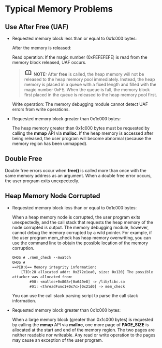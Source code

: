 # Typical Memory Problems<a name="EN-US_TOPIC_0000001085042644"></a>

## Use After Free \(UAF\)<a name="section4427132815445"></a>

-   Requested memory block less than or equal to 0x1c000 bytes:

    After the memory is released:

    Read operation: If the magic number \(0xFEFEFEFE\) is read from the memory block released, UAF occurs.

    >![](../public_sys-resources/icon-note.gif) **NOTE:** 
    >After  **free**  is called, the heap memory will not be released to the heap memory pool immediately. Instead, the heap memory is placed in a queue with a fixed length and filled with the magic number 0xFE. When the queue is full, the memory block first placed in the queue is released to the heap memory pool first.

    Write operation: The memory debugging module cannot detect UAF errors from write operations.


-   Requested memory block greater than 0x1c000 bytes:

    The heap memory greater than 0x1c000 bytes must be requested by calling the  **mmap**  API via  **malloc**. If the heap memory is accessed after being released, the user program will become abnormal \(because the memory region has been unmapped\).


## Double Free<a name="section827194818458"></a>

Double free errors occur when  **free\(\)**  is called more than once with the same memory address as an argument. When a double free error occurs, the user program exits unexpectedly.

## Heap Memory Node Corrupted<a name="section1763741216461"></a>

-   Requested memory block less than or equal to 0x1c000 bytes:

    When a heap memory node is corrupted, the user program exits unexpectedly, and the call stack that requests the heap memory of the node corrupted is output. The memory debugging module, however, cannot debug the memory corrupted by a wild pointer. For example, if the user program mem\_check has heap memory overwriting, you can use the command line to obtain the possible location of the memory corruption.

    ```
    OHOS # ./mem_check --mwatch  
    OHOS # 
    ==PID:6== Memory integrity information:
        [TID:28 allocated addr: 0x272e1ea0, size: 0x120] The possible attacker was allocated from:
            #00: <malloc+0x808>[0x640e8] -> /lib/libc.so
            #01: <threadFunc1+0x7c>[0x21d0] -> mem_check 
    ```

    You can use the call stack parsing script to parse the call stack information.


-   Requested memory block greater than 0x1c000 bytes:

    When a large memory block \(greater than 0x1c000 bytes\) is requested by calling the  **mmap**  API via  **malloc**, one more page of  **PAGE\_SIZE**  is allocated at the start and end of the memory region. The two pages are neither readable nor writeable. Any read or write operation to the pages may cause an exception of the user program.


